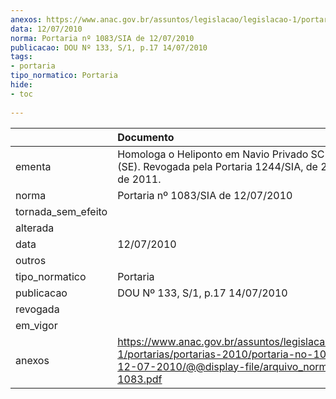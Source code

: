 ```yaml
---
anexos: https://www.anac.gov.br/assuntos/legislacao/legislacao-1/portarias/portarias-2010/portaria-no-1083-sia-de-12-07-2010/@@display-file/arquivo_norma/PA2010-1083.pdf
data: 12/07/2010
norma: Portaria nº 1083/SIA de 12/07/2010
publicacao: DOU Nº 133, S/1, p.17 14/07/2010
tags:
- portaria
tipo_normatico: Portaria
hide: 
- toc 
 
---
```


|                    | Documento                                                                                                                                                         |
|:-------------------|:------------------------------------------------------------------------------------------------------------------------------------------------------------------|
| ementa             | Homologa o Heliponto em Navio Privado SC LANCER (SE). Revogada pela Portaria 1244/SIA, de 28 de junho de 2011.                                                    |
| norma              | Portaria nº 1083/SIA de 12/07/2010                                                                                                                                |
| tornada_sem_efeito |                                                                                                                                                                   |
| alterada           |                                                                                                                                                                   |
| data               | 12/07/2010                                                                                                                                                        |
| outros             |                                                                                                                                                                   |
| tipo_normatico     | Portaria                                                                                                                                                          |
| publicacao         | DOU Nº 133, S/1, p.17 14/07/2010                                                                                                                                  |
| revogada           |                                                                                                                                                                   |
| em_vigor           |                                                                                                                                                                   |
| anexos             | https://www.anac.gov.br/assuntos/legislacao/legislacao-1/portarias/portarias-2010/portaria-no-1083-sia-de-12-07-2010/@@display-file/arquivo_norma/PA2010-1083.pdf |
